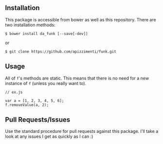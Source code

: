 ## Installation

This package is accessible from bower as well as this repository. There are two installation methods:

`$ bower install da_funk [--save[-dev]]`

or 

`$ git clone https://github.com/apizzimenti/funk.git`

## Usage

All of `f`'s methods are static. This means that there is no need for a new instance of `f` (unless you really want to).

```
// ex.js

var a = [1, 2, 3, 4, 5, 6];
f.removeValue(a, 2);
```

## Pull Requests/Issues

Use the standard procedure for pull requests against this package. I'll take a look at any issues I get as quickly as
I can :)